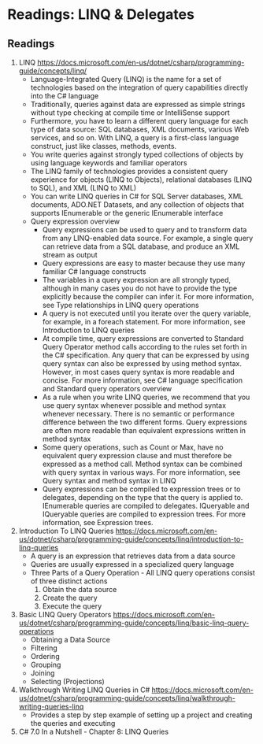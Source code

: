 #  Readings: LINQ & Delegates

##  Readings
1.  LINQ  https://docs.microsoft.com/en-us/dotnet/csharp/programming-guide/concepts/linq/
    -  Language-Integrated Query (LINQ) is the name for a set of technologies based on the integration of query capabilities directly into the C# language
    - Traditionally, queries against data are expressed as simple strings without type checking at compile time or IntelliSense support
    -  Furthermore, you have to learn a different query language for each type of data source: SQL databases, XML documents, various Web services, and so on. With LINQ, a query is a first-class language construct, just like classes, methods, events. 
    -  You write queries against strongly typed collections of objects by using language keywords and familiar operators
    -  The LINQ family of technologies provides a consistent query experience for objects (LINQ to Objects), relational databases (LINQ to SQL), and XML (LINQ to XML)
    -  You can write LINQ queries in C# for SQL Server databases, XML documents, ADO.NET Datasets, and any collection of objects that supports IEnumerable or the generic IEnumerable<T> interface
    -  Query expression overview
        -  Query expressions can be used to query and to transform data from any LINQ-enabled data source. For example, a single query can retrieve data from a SQL database, and produce an XML stream as output
        -  Query expressions are easy to master because they use many familiar C# language constructs
        -  The variables in a query expression are all strongly typed, although in many cases you do not have to provide the type explicitly because the compiler can infer it. For more information, see Type relationships in LINQ query operations
        -  A query is not executed until you iterate over the query variable, for example, in a foreach statement. For more information, see Introduction to LINQ queries
        -  At compile time, query expressions are converted to Standard Query Operator method calls according to the rules set forth in the C# specification. Any query that can be expressed by using query syntax can also be expressed by using method syntax. However, in most cases query syntax is more readable and concise. For more information, see C# language specification and Standard query operators overview
        -  As a rule when you write LINQ queries, we recommend that you use query syntax whenever possible and method syntax whenever necessary. There is no semantic or performance difference between the two different forms. Query expressions are often more readable than equivalent expressions written in method syntax
        -  Some query operations, such as Count or Max, have no equivalent query expression clause and must therefore be expressed as a method call. Method syntax can be combined with query syntax in various ways. For more information, see Query syntax and method syntax in LINQ
        -  Query expressions can be compiled to expression trees or to delegates, depending on the type that the query is applied to. IEnumerable<T> queries are compiled to delegates. IQueryable and IQueryable<T> queries are compiled to expression trees. For more information, see Expression trees. 
2.  Introduction To LINQ Queries  https://docs.microsoft.com/en-us/dotnet/csharp/programming-guide/concepts/linq/introduction-to-linq-queries
    -  A query is an expression that retrieves data from a data source
    -  Queries are usually expressed in a specialized query language
    -  Three Parts of a Query Operation - All LINQ query operations consist of three distinct actions
        1.  Obtain the data source
        2.  Create the query
        3.  Execute the query
3.  Basic LINQ Query Operators  https://docs.microsoft.com/en-us/dotnet/csharp/programming-guide/concepts/linq/basic-linq-query-operations
    -  Obtaining a Data Source
    -  Filtering
    -  Ordering
    -  Grouping
    -  Joining
    -  Selecting (Projections)
4.  Walkthrough Writing LINQ Queries in C#  https://docs.microsoft.com/en-us/dotnet/csharp/programming-guide/concepts/linq/walkthrough-writing-queries-linq
    -  Provides a step by step example of setting up a project and creating the queries and executing
5.  C# 7.0 In a Nutshell - Chapter 8: LINQ Queries